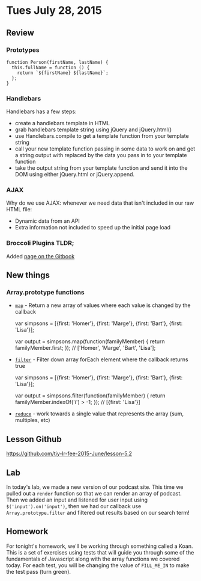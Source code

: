 # Tues July 28, 2015

## Review

### Prototypes

    function Person(firstName, lastName) {
      this.fullName = function () {
        return `${firstName} ${lastName}`;
      };
    }

### Handlebars

Handlebars has a few steps:

* create a handlebars template in HTML
* grab handlebars template string using jQuery and jQuery.html()
* use Handlebars.compile to get a template function from your template string
* call your new template function passing in some data to work on and get a string output with replaced by the data you pass in to your template function
* take the output string from your template function and send it into the DOM using either jQuery.html or jQuery.append.

### AJAX

Why do we use AJAX: whenever we need data that isn't included in our raw HTML file:

* Dynamic data from an API
* Extra information not included to speed up the initial page load

### Broccoli Plugins TLDR;

Added [page on the Gitbook](../../resources/broccoli.html)

## New things

### Array.prototype functions

* [`map`](https://developer.mozilla.org/en-US/docs/Web/JavaScript/Reference/Global_Objects/Array/map) - Return a new array of values where each value is changed by the callback

    var simpsons = [{first: 'Homer'}, {first: 'Marge'}, {first: 'Bart'}, {first: 'Lisa'}];

    var output = simpsons.map(function(familyMember) {
      return familyMember.first;
    }); // ['Homer', 'Marge', 'Bart', 'Lisa'];

* [`filter`](https://developer.mozilla.org/en-US/docs/Web/JavaScript/Reference/Global_Objects/Array/filter) - Filter down array forEach element where the callback returns true

  var simpsons = [{first: 'Homer'}, {first: 'Marge'}, {first: 'Bart'}, {first: 'Lisa'}];

  var output = simpsons.filter(function(familyMember) {
    return familyMember.indexOf('i') > -1;
  }); // [{first: 'Lisa'}]

* [`reduce`](https://developer.mozilla.org/en-US/docs/Web/JavaScript/Reference/Global_Objects/Array/reduce) - work towards a single value that represents the array (sum, multiples, etc)

## Lesson Github

https://github.com/tiy-lr-fee-2015-June/lesson-5.2

## Lab

In today's lab, we made a new version of our podcast site.
This time we pulled out a `render` function so that we can render an array of podcast.
Then we added an input and listened for user input using `$('input').on('input')`, then we had our callback use `Array.prototype.filter` and filtered out results based on our search term!

## Homework

For tonight's homework, we'll be working through something called a Koan.
This is a set of exercises using tests that will guide you through some of the fundamentals of Javascript along with the array functions we covered today.
For each test, you will be changing the value of `FILL_ME_IN` to make the test pass (turn green).

